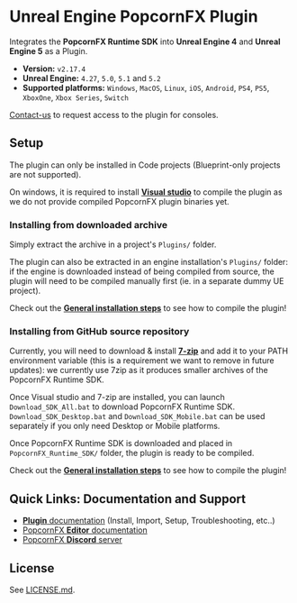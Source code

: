 # Unreal Engine PopcornFX Plugin

Integrates the **PopcornFX Runtime SDK** into **Unreal Engine 4** and **Unreal Engine 5** as a Plugin.
* **Version:** `v2.17.4`
* **Unreal Engine:** `4.27`, `5.0`, `5.1` and `5.2`
* **Supported platforms:** `Windows`, `MacOS`, `Linux`, `iOS`, `Android`, `PS4`, `PS5`, `XboxOne`, `Xbox Series`, `Switch`

[Contact-us](http://www.popcornfx.com/contact-us/) to request access to the plugin for consoles.

## Setup

The plugin can only be installed in Code projects (Blueprint-only projects are not supported).

On windows, it is required to install **[Visual studio](https://docs.unrealengine.com/4.27/en-US/ProductionPipelines/DevelopmentSetup/VisualStudioSetup/)** to compile the plugin as we do not provide compiled PopcornFX plugin binaries yet.

### Installing from downloaded archive

Simply extract the archive in a project's `Plugins/` folder.

The plugin can also be extracted in an engine installation's `Plugins/` folder: if the engine is downloaded instead of being compiled from source, the plugin will need to be compiled manually first (ie. in a separate dummy UE project).

Check out the **[General installation steps](https://www.popcornfx.com/docs/popcornfx-v2/plugins/ue4-plugin/installation-and-setup/)** to see how to compile the plugin!

### Installing from GitHub source repository

Currently, you will need to download & install **[7-zip](https://www.7-zip.org/download.html)** and add it to your PATH environment variable (this is a requirement we want to remove in future updates): we currently use 7zip as it produces smaller archives of the PopcornFX Runtime SDK.

Once Visual studio and 7-zip are installed, you can launch `Download_SDK_All.bat` to download PopcornFX Runtime SDK. `Download_SDK_Desktop.bat` and `Download_SDK_Mobile.bat` can be used separately if you only need Desktop or Mobile platforms.

Once PopcornFX Runtime SDK is downloaded and placed in `PopcornFX_Runtime_SDK/` folder, the plugin is ready to be compiled.

Check out the **[General installation steps](https://www.popcornfx.com/docs/popcornfx-v2/plugins/ue4-plugin/installation-and-setup/)** to see how to compile the plugin!

## Quick Links: Documentation and Support

* [**Plugin** documentation](https://www.popcornfx.com/docs/popcornfx-v2/plugins/ue4-plugin/) (Install, Import, Setup, Troubleshooting, etc..)
* [PopcornFX **Editor** documentation](https://www.popcornfx.com/docs/popcornfx-v2/)
* [PopcornFX **Discord** server](https://discord.gg/4ka27cVrsf)

## License

See [LICENSE.md](/LICENSE.md).
